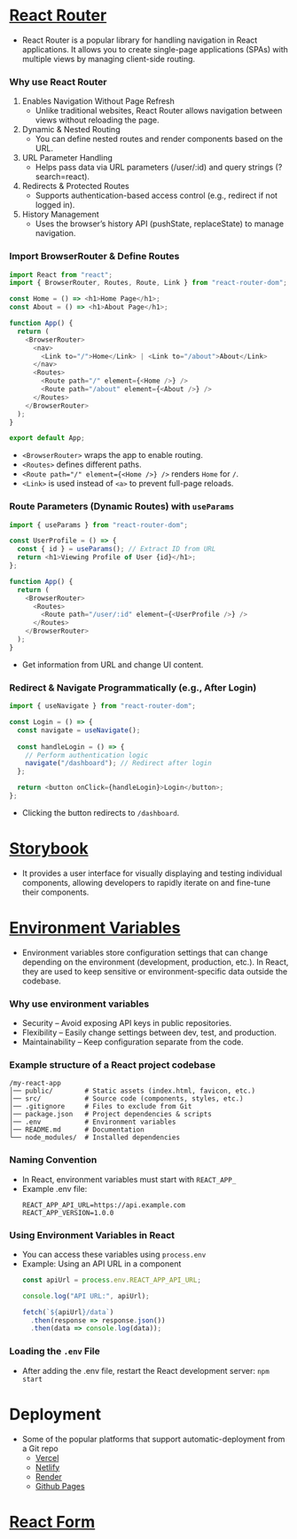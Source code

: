 # [React Router](https://reactrouter.com/home)
- React Router is a popular library for handling navigation in React applications. It allows you to create single-page applications (SPAs) with multiple views by managing client-side routing.

### Why use React Router
1. Enables Navigation Without Page Refresh
   - Unlike traditional websites, React Router allows navigation between views without reloading the page.
2. Dynamic & Nested Routing
   - You can define nested routes and render components based on the URL.
3. URL Parameter Handling
   - Helps pass data via URL parameters (/user/:id) and query strings (?search=react).
4. Redirects & Protected Routes
   - Supports authentication-based access control (e.g., redirect if not logged in).
5. History Management
   - Uses the browser’s history API (pushState, replaceState) to manage navigation.

### Import BrowserRouter & Define Routes
```javascript
import React from "react";
import { BrowserRouter, Routes, Route, Link } from "react-router-dom";

const Home = () => <h1>Home Page</h1>;
const About = () => <h1>About Page</h1>;

function App() {
  return (
    <BrowserRouter>
      <nav>
        <Link to="/">Home</Link> | <Link to="/about">About</Link>
      </nav>
      <Routes>
        <Route path="/" element={<Home />} />
        <Route path="/about" element={<About />} />
      </Routes>
    </BrowserRouter>
  );
}

export default App;
```
- `<BrowserRouter>` wraps the app to enable routing.
- `<Routes>` defines different paths.
- `<Route path="/" element={<Home />} />` renders `Home` for `/`.
- `<Link>` is used instead of `<a>` to prevent full-page reloads.


### Route Parameters (Dynamic Routes) with `useParams`
```javascript
import { useParams } from "react-router-dom";

const UserProfile = () => {
  const { id } = useParams(); // Extract ID from URL
  return <h1>Viewing Profile of User {id}</h1>;
};

function App() {
  return (
    <BrowserRouter>
      <Routes>
        <Route path="/user/:id" element={<UserProfile />} />
      </Routes>
    </BrowserRouter>
  );
}
```
- Get information from URL and change UI content.

### Redirect & Navigate Programmatically (e.g., After Login)
```javascript
import { useNavigate } from "react-router-dom";

const Login = () => {
  const navigate = useNavigate();
  
  const handleLogin = () => {
    // Perform authentication logic
    navigate("/dashboard"); // Redirect after login
  };

  return <button onClick={handleLogin}>Login</button>;
};
```
- Clicking the button redirects to `/dashboard`.


# [Storybook](https://storybook.js.org/)
- It provides a user interface for visually displaying and testing individual components, allowing developers to rapidly iterate on and fine-tune their components.

# [Environment Variables](https://create-react-app.dev/docs/adding-custom-environment-variables/)
- Environment variables store configuration settings that can change depending on the environment (development, production, etc.). In React, they are used to keep sensitive or environment-specific data outside the codebase.

### Why use environment variables
- Security – Avoid exposing API keys in public repositories.
- Flexibility – Easily change settings between dev, test, and production.
- Maintainability – Keep configuration separate from the code.

### Example structure of a React project codebase
```
/my-react-app
│── public/        # Static assets (index.html, favicon, etc.)
│── src/           # Source code (components, styles, etc.)
│── .gitignore     # Files to exclude from Git
│── package.json   # Project dependencies & scripts
│── .env           # Environment variables
│── README.md      # Documentation
└── node_modules/  # Installed dependencies
```

### Naming Convention
- In React, environment variables must start with `REACT_APP_`
- Example .env file:
  ```
  REACT_APP_API_URL=https://api.example.com
  REACT_APP_VERSION=1.0.0
  ```

### Using Environment Variables in React
- You can access these variables using `process.env`
- Example: Using an API URL in a component
  ```javascript
  const apiUrl = process.env.REACT_APP_API_URL;

  console.log("API URL:", apiUrl);

  fetch(`${apiUrl}/data`)
    .then(response => response.json())
    .then(data => console.log(data));
  ```

### Loading the `.env` File
- After adding the .env file, restart the React development server: `npm start`




# Deployment
- Some of the popular platforms that support automatic-deployment from a Git repo
  - [Vercel](https://vercel.com/)
  - [Netlify](https://www.netlify.com/)
  - [Render](https://render.com/)
  - [Github Pages](https://pages.github.com/)




# [React Form](https://www.w3schools.com/react/react_forms.asp)
